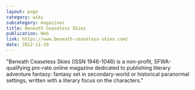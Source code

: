 ```yaml
---
layout: page
category: wiki
subcategory: magazines
title: Beneath Ceaseless Skies
publication: Web
link: https://www.beneath-ceaseless-skies.com/
date: 2022-11-20
---
```


"Beneath Ceaseless Skies (ISSN 1946-1046) is a non-profit, SFWA-qualifying pro-rate online magazine dedicated to publishing literary adventure fantasy: fantasy set in secondary-world or historical paranormal settings, written with a literary focus on the characters."
